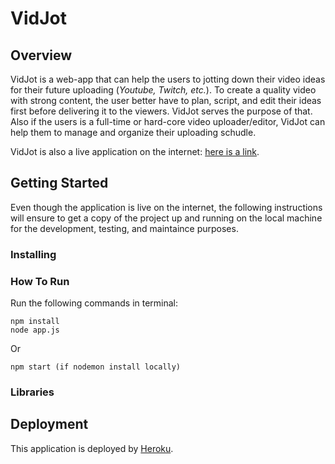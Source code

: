 # VidJot
## Overview
VidJot is a web-app that can help the users to jotting down their video ideas for their future uploading (*Youtube, Twitch, etc.*). To create a quality video with strong content, the user better have to plan, script, and edit their ideas first before delivering it to the viewers. VidJot serves the purpose of that. Also if the users is a full-time or hard-core video uploader/editor, VidJot can help them to manage and organize their uploading schudle.

VidJot is also a live application on the internet: [here is a link](https://evening-hollows-65498.herokuapp.com/).

## Getting Started
Even though the application is live on the internet, the following instructions will ensure to get a copy of the project up and running on the local machine for the development, testing, and maintaince purposes.

### Installing


### How To Run
Run the following commands in terminal:
```
npm install
node app.js
```
Or
```
npm start (if nodemon install locally)
```
### Libraries

## Deployment
This application is deployed by [Heroku](https://www.heroku.com/).
